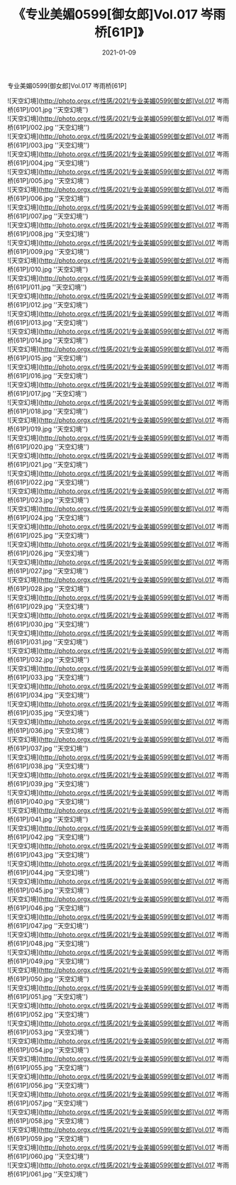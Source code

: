 ﻿---
layout: post
title:  《专业美媚0599[御女郎]Vol.017 岑雨桥[61P]》
date:   2021-01-09
img: http://photo.orgx.cf/性感/2021/专业美媚0599[御女郎]Vol.017 岑雨桥[61P]/000.jpg
categories: [美女, 性感, 泳衣]
---

专业美媚0599[御女郎]Vol.017 岑雨桥[61P]



![天空幻境](http://photo.orgx.cf/性感/2021/专业美媚0599[御女郎]Vol.017 岑雨桥[61P]/001.jpg ''天空幻境'') <br>
![天空幻境](http://photo.orgx.cf/性感/2021/专业美媚0599[御女郎]Vol.017 岑雨桥[61P]/002.jpg ''天空幻境'') <br>
![天空幻境](http://photo.orgx.cf/性感/2021/专业美媚0599[御女郎]Vol.017 岑雨桥[61P]/003.jpg ''天空幻境'') <br>
![天空幻境](http://photo.orgx.cf/性感/2021/专业美媚0599[御女郎]Vol.017 岑雨桥[61P]/004.jpg ''天空幻境'') <br>
![天空幻境](http://photo.orgx.cf/性感/2021/专业美媚0599[御女郎]Vol.017 岑雨桥[61P]/005.jpg ''天空幻境'') <br>
![天空幻境](http://photo.orgx.cf/性感/2021/专业美媚0599[御女郎]Vol.017 岑雨桥[61P]/006.jpg ''天空幻境'') <br>
![天空幻境](http://photo.orgx.cf/性感/2021/专业美媚0599[御女郎]Vol.017 岑雨桥[61P]/007.jpg ''天空幻境'') <br>
![天空幻境](http://photo.orgx.cf/性感/2021/专业美媚0599[御女郎]Vol.017 岑雨桥[61P]/008.jpg ''天空幻境'') <br>
![天空幻境](http://photo.orgx.cf/性感/2021/专业美媚0599[御女郎]Vol.017 岑雨桥[61P]/009.jpg ''天空幻境'') <br>
![天空幻境](http://photo.orgx.cf/性感/2021/专业美媚0599[御女郎]Vol.017 岑雨桥[61P]/010.jpg ''天空幻境'') <br>
![天空幻境](http://photo.orgx.cf/性感/2021/专业美媚0599[御女郎]Vol.017 岑雨桥[61P]/011.jpg ''天空幻境'') <br>
![天空幻境](http://photo.orgx.cf/性感/2021/专业美媚0599[御女郎]Vol.017 岑雨桥[61P]/012.jpg ''天空幻境'') <br>
![天空幻境](http://photo.orgx.cf/性感/2021/专业美媚0599[御女郎]Vol.017 岑雨桥[61P]/013.jpg ''天空幻境'') <br>
![天空幻境](http://photo.orgx.cf/性感/2021/专业美媚0599[御女郎]Vol.017 岑雨桥[61P]/014.jpg ''天空幻境'') <br>
![天空幻境](http://photo.orgx.cf/性感/2021/专业美媚0599[御女郎]Vol.017 岑雨桥[61P]/015.jpg ''天空幻境'') <br>
![天空幻境](http://photo.orgx.cf/性感/2021/专业美媚0599[御女郎]Vol.017 岑雨桥[61P]/016.jpg ''天空幻境'') <br>
![天空幻境](http://photo.orgx.cf/性感/2021/专业美媚0599[御女郎]Vol.017 岑雨桥[61P]/017.jpg ''天空幻境'') <br>
![天空幻境](http://photo.orgx.cf/性感/2021/专业美媚0599[御女郎]Vol.017 岑雨桥[61P]/018.jpg ''天空幻境'') <br>
![天空幻境](http://photo.orgx.cf/性感/2021/专业美媚0599[御女郎]Vol.017 岑雨桥[61P]/019.jpg ''天空幻境'') <br>
![天空幻境](http://photo.orgx.cf/性感/2021/专业美媚0599[御女郎]Vol.017 岑雨桥[61P]/020.jpg ''天空幻境'') <br>
![天空幻境](http://photo.orgx.cf/性感/2021/专业美媚0599[御女郎]Vol.017 岑雨桥[61P]/021.jpg ''天空幻境'') <br>
![天空幻境](http://photo.orgx.cf/性感/2021/专业美媚0599[御女郎]Vol.017 岑雨桥[61P]/022.jpg ''天空幻境'') <br>
![天空幻境](http://photo.orgx.cf/性感/2021/专业美媚0599[御女郎]Vol.017 岑雨桥[61P]/023.jpg ''天空幻境'') <br>
![天空幻境](http://photo.orgx.cf/性感/2021/专业美媚0599[御女郎]Vol.017 岑雨桥[61P]/024.jpg ''天空幻境'') <br>
![天空幻境](http://photo.orgx.cf/性感/2021/专业美媚0599[御女郎]Vol.017 岑雨桥[61P]/025.jpg ''天空幻境'') <br>
![天空幻境](http://photo.orgx.cf/性感/2021/专业美媚0599[御女郎]Vol.017 岑雨桥[61P]/026.jpg ''天空幻境'') <br>
![天空幻境](http://photo.orgx.cf/性感/2021/专业美媚0599[御女郎]Vol.017 岑雨桥[61P]/027.jpg ''天空幻境'') <br>
![天空幻境](http://photo.orgx.cf/性感/2021/专业美媚0599[御女郎]Vol.017 岑雨桥[61P]/028.jpg ''天空幻境'') <br>
![天空幻境](http://photo.orgx.cf/性感/2021/专业美媚0599[御女郎]Vol.017 岑雨桥[61P]/029.jpg ''天空幻境'') <br>
![天空幻境](http://photo.orgx.cf/性感/2021/专业美媚0599[御女郎]Vol.017 岑雨桥[61P]/030.jpg ''天空幻境'') <br>
![天空幻境](http://photo.orgx.cf/性感/2021/专业美媚0599[御女郎]Vol.017 岑雨桥[61P]/031.jpg ''天空幻境'') <br>
![天空幻境](http://photo.orgx.cf/性感/2021/专业美媚0599[御女郎]Vol.017 岑雨桥[61P]/032.jpg ''天空幻境'') <br>
![天空幻境](http://photo.orgx.cf/性感/2021/专业美媚0599[御女郎]Vol.017 岑雨桥[61P]/033.jpg ''天空幻境'') <br>
![天空幻境](http://photo.orgx.cf/性感/2021/专业美媚0599[御女郎]Vol.017 岑雨桥[61P]/034.jpg ''天空幻境'') <br>
![天空幻境](http://photo.orgx.cf/性感/2021/专业美媚0599[御女郎]Vol.017 岑雨桥[61P]/035.jpg ''天空幻境'') <br>
![天空幻境](http://photo.orgx.cf/性感/2021/专业美媚0599[御女郎]Vol.017 岑雨桥[61P]/036.jpg ''天空幻境'') <br>
![天空幻境](http://photo.orgx.cf/性感/2021/专业美媚0599[御女郎]Vol.017 岑雨桥[61P]/037.jpg ''天空幻境'') <br>
![天空幻境](http://photo.orgx.cf/性感/2021/专业美媚0599[御女郎]Vol.017 岑雨桥[61P]/038.jpg ''天空幻境'') <br>
![天空幻境](http://photo.orgx.cf/性感/2021/专业美媚0599[御女郎]Vol.017 岑雨桥[61P]/039.jpg ''天空幻境'') <br>
![天空幻境](http://photo.orgx.cf/性感/2021/专业美媚0599[御女郎]Vol.017 岑雨桥[61P]/040.jpg ''天空幻境'') <br>
![天空幻境](http://photo.orgx.cf/性感/2021/专业美媚0599[御女郎]Vol.017 岑雨桥[61P]/041.jpg ''天空幻境'') <br>
![天空幻境](http://photo.orgx.cf/性感/2021/专业美媚0599[御女郎]Vol.017 岑雨桥[61P]/042.jpg ''天空幻境'') <br>
![天空幻境](http://photo.orgx.cf/性感/2021/专业美媚0599[御女郎]Vol.017 岑雨桥[61P]/043.jpg ''天空幻境'') <br>
![天空幻境](http://photo.orgx.cf/性感/2021/专业美媚0599[御女郎]Vol.017 岑雨桥[61P]/044.jpg ''天空幻境'') <br>
![天空幻境](http://photo.orgx.cf/性感/2021/专业美媚0599[御女郎]Vol.017 岑雨桥[61P]/045.jpg ''天空幻境'') <br>
![天空幻境](http://photo.orgx.cf/性感/2021/专业美媚0599[御女郎]Vol.017 岑雨桥[61P]/046.jpg ''天空幻境'') <br>
![天空幻境](http://photo.orgx.cf/性感/2021/专业美媚0599[御女郎]Vol.017 岑雨桥[61P]/047.jpg ''天空幻境'') <br>
![天空幻境](http://photo.orgx.cf/性感/2021/专业美媚0599[御女郎]Vol.017 岑雨桥[61P]/048.jpg ''天空幻境'') <br>
![天空幻境](http://photo.orgx.cf/性感/2021/专业美媚0599[御女郎]Vol.017 岑雨桥[61P]/049.jpg ''天空幻境'') <br>
![天空幻境](http://photo.orgx.cf/性感/2021/专业美媚0599[御女郎]Vol.017 岑雨桥[61P]/050.jpg ''天空幻境'') <br>
![天空幻境](http://photo.orgx.cf/性感/2021/专业美媚0599[御女郎]Vol.017 岑雨桥[61P]/051.jpg ''天空幻境'') <br>
![天空幻境](http://photo.orgx.cf/性感/2021/专业美媚0599[御女郎]Vol.017 岑雨桥[61P]/052.jpg ''天空幻境'') <br>
![天空幻境](http://photo.orgx.cf/性感/2021/专业美媚0599[御女郎]Vol.017 岑雨桥[61P]/053.jpg ''天空幻境'') <br>
![天空幻境](http://photo.orgx.cf/性感/2021/专业美媚0599[御女郎]Vol.017 岑雨桥[61P]/054.jpg ''天空幻境'') <br>
![天空幻境](http://photo.orgx.cf/性感/2021/专业美媚0599[御女郎]Vol.017 岑雨桥[61P]/055.jpg ''天空幻境'') <br>
![天空幻境](http://photo.orgx.cf/性感/2021/专业美媚0599[御女郎]Vol.017 岑雨桥[61P]/056.jpg ''天空幻境'') <br>
![天空幻境](http://photo.orgx.cf/性感/2021/专业美媚0599[御女郎]Vol.017 岑雨桥[61P]/057.jpg ''天空幻境'') <br>
![天空幻境](http://photo.orgx.cf/性感/2021/专业美媚0599[御女郎]Vol.017 岑雨桥[61P]/058.jpg ''天空幻境'') <br>
![天空幻境](http://photo.orgx.cf/性感/2021/专业美媚0599[御女郎]Vol.017 岑雨桥[61P]/059.jpg ''天空幻境'') <br>
![天空幻境](http://photo.orgx.cf/性感/2021/专业美媚0599[御女郎]Vol.017 岑雨桥[61P]/060.jpg ''天空幻境'') <br>
![天空幻境](http://photo.orgx.cf/性感/2021/专业美媚0599[御女郎]Vol.017 岑雨桥[61P]/061.jpg ''天空幻境'') <br>